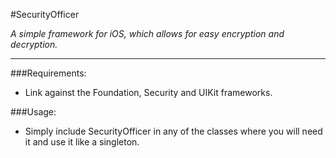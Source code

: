 #SecurityOfficer

_A simple framework for iOS, which allows for easy encryption and decryption._

***

###Requirements:

* Link against the Foundation, Security and UIKit frameworks. 

###Usage:

* Simply include SecurityOfficer in any of the classes where you will need it and use it like a singleton. 
